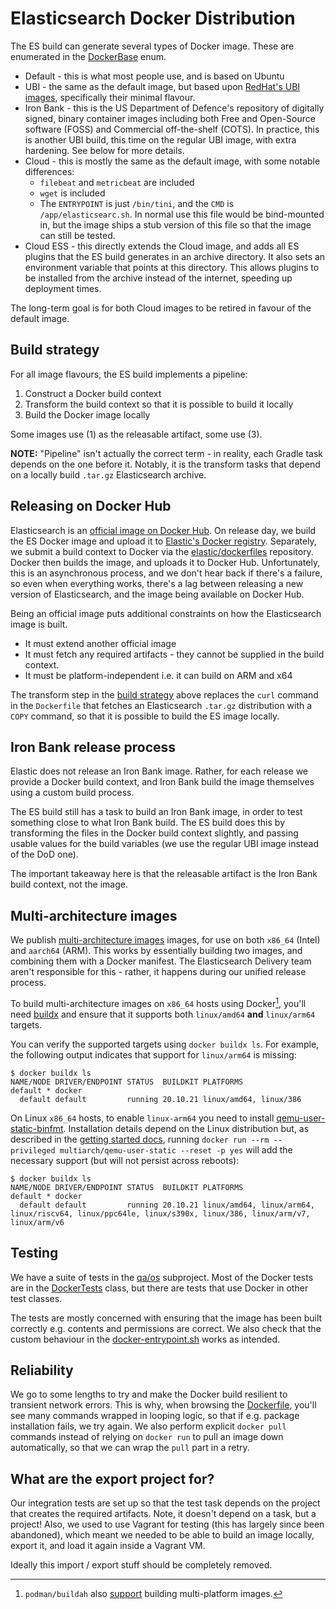 # Elasticsearch Docker Distribution

The ES build can generate several types of Docker image. These are enumerated in
the [DockerBase] enum.

   * Default - this is what most people use, and is based on Ubuntu
   * UBI - the same as the default image, but based upon [RedHat's UBI
     images][ubi], specifically their minimal flavour.
   * Iron Bank - this is the US Department of Defence's repository of digitally
     signed, binary container images including both Free and Open-Source
     software (FOSS) and Commercial off-the-shelf (COTS). In practice, this is
     another UBI build, this time on the regular UBI image, with extra
     hardening. See below for more details.
   * Cloud - this is mostly the same as the default image, with some notable differences:
      * `filebeat` and `metricbeat` are included
      * `wget` is included
      * The `ENTRYPOINT` is just `/bin/tini`, and the `CMD` is
        `/app/elasticsearc.sh`. In normal use this file would be bind-mounted
        in, but the image ships a stub version of this file so that the image
        can still be tested.
   * Cloud ESS - this directly extends the Cloud image, and adds all ES plugins
     that the ES build generates in an archive directory. It also sets an
     environment variable that points at this directory. This allows plugins to
     be installed from the archive instead of the internet, speeding up
     deployment times.

The long-term goal is for both Cloud images to be retired in favour of the
default image.


## Build strategy

For all image flavours, the ES build implements a pipeline:

   1. Construct a Docker build context
   2. Transform the build context so that it is possible to build it locally
   3. Build the Docker image locally

Some images use (1) as the releasable artifact, some use (3).

**NOTE:** "Pipeline" isn't actually the correct term - in reality, each Gradle
task depends on the one before it. Notably, it is the transform tasks that
depend on a locally build `.tar.gz` Elasticsearch archive.


## Releasing on Docker Hub

Elasticsearch is an [official image on Docker
Hub](https://hub.docker.com/_/elasticsearch). On release day, we build the ES
Docker image and upload it to [Elastic's Docker
registry](https://www.docker.elastic.co/). Separately, we submit a build context
to Docker via the [elastic/dockerfiles](https://github.com/elastic/dockerfiles)
repository. Docker then builds the image, and uploads it to Docker Hub.
Unfortunately, this is an asynchronous process, and we don't hear back if
there's a failure, so even when everything works, there's a lag between
releasing a new version of Elasticsearch, and the image being available on
Docker Hub.

Being an official image puts additional constraints on how the Elasticsearch
image is built.

   * It must extend another official image
   * It must fetch any required artifacts - they cannot be supplied in the build
     context.
   * It must be platform-independent i.e. it can build on ARM and x64

The transform step in the [build strategy](#build-strategy) above replaces the
`curl` command in the `Dockerfile` that fetches an Elasticsearch `.tar.gz`
distribution with a `COPY` command, so that it is possible to build the ES image
locally.

## Iron Bank release process

Elastic does not release an Iron Bank image. Rather, for each release we provide
a Docker build context, and Iron Bank build the image themselves using a custom
build process.

The ES build still has a task to build an Iron Bank image, in order to test
something close to what Iron Bank build. The ES build does this by transforming
the files in the Docker build context slightly, and passing usable values for
the build variables (we use the regular UBI image instead of the DoD one).

The important takeaway here is that the releasable artifact is the Iron Bank
build context, not the image.


## Multi-architecture images

We publish [multi-architecture images][multi-arch] images, for use on both
`x86_64` (Intel) and `aarch64` (ARM). This works by essentially building two
images, and combining them with a Docker manifest. The Elasticsearch Delivery
team aren't responsible for this - rather, it happens during our unified release
process.

To build multi-architecture images on `x86_64` hosts using Docker[^1], you'll
need [buildx](https://docs.docker.com/build/buildx/install/) and ensure that it
supports both `linux/amd64` **and** `linux/arm64` targets.

You can verify the supported targets using `docker buildx ls`. For example, the
following output indicates that support for `linux/arm64` is missing:

```shell
$ docker buildx ls
NAME/NODE DRIVER/ENDPOINT STATUS  BUILDKIT PLATFORMS
default * docker
  default default         running 20.10.21 linux/amd64, linux/386
```

On Linux `x86_64` hosts, to enable `linux-arm64` you need to install
[qemu-user-static-binfmt](https://github.com/multiarch/qemu-user-static).
Installation details depend on the Linux distribution but, as described in the
[getting started docs](https://github.com/multiarch/qemu-user-static#getting-started),
running `docker run --rm --privileged multiarch/qemu-user-static --reset -p yes`
will add the necessary support (but will not persist across reboots):

```shell
$ docker buildx ls
NAME/NODE DRIVER/ENDPOINT STATUS  BUILDKIT PLATFORMS
default * docker
  default default         running 20.10.21 linux/amd64, linux/arm64, linux/riscv64, linux/ppc64le, linux/s390x, linux/386, linux/arm/v7, linux/arm/v6
```

## Testing

We have a suite of tests in the [qa/os](../../qa/os) subproject. Most of the
Docker tests are in the [DockerTests] class, but there are tests that use Docker
in other test classes.

The tests are mostly concerned with ensuring that the image has been built
correctly e.g. contents and permissions are correct. We also check that the
custom behaviour in the
[docker-entrypoint.sh](src/docker/bin/docker-entrypoint.sh) works as intended.


## Reliability

We go to some lengths to try and make the Docker build resilient to transient
network errors. This is why, when browsing the
[Dockerfile](src/docker/Dockerfile), you'll see many commands wrapped in looping
logic, so that if e.g. package installation fails, we try again. We also perform
explicit `docker pull` commands instead of relying on `docker run` to pull an
image down automatically, so that we can wrap the `pull` part in a retry.


## What are the export project for?

Our integration tests are set up so that the test task depends on the project
that creates the required artifacts. Note, it doesn't depend on a task, but a
project! Also, we used to use Vagrant for testing (this has largely since been
abandoned), which meant we needed to be able to build an image locally, export
it, and load it again inside a Vagrant VM.

Ideally this import / export stuff should be completely removed.


[DockerBase]: ../../build-tools-internal/src/main/java/org/elasticsearch/gradle/internal/DockerBase.java
[DockerTests]: ../../qa/os/src/test/java/org/elasticsearch/packaging/test/DockerTests.java
[multi-arch]: https://www.docker.com/blog/multi-arch-build-and-images-the-simple-way/
[ubi]: https://developers.redhat.com/products/rhel/ubi

[^1]: `podman/buildah` also [support](https://github.com/containers/buildah/issues/1590) building multi-platform images.
